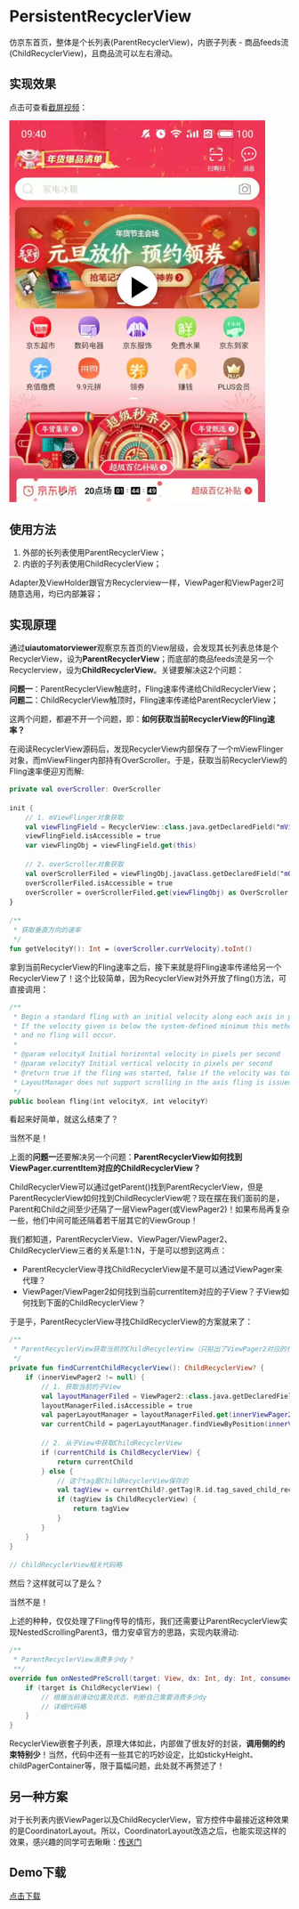 # PersistentRecyclerView

仿京东首页，整体是个长列表(ParentRecyclerView)，内嵌子列表 - 商品feeds流(ChildRecyclerView)，且商品流可以左右滑动。

## 实现效果
点击可查看[截屏视频](http://sistone.top/capture/video.html?content=PersistentRecyclerView)：

<a href="http://sistone.top/capture/video.html?content=PersistentRecyclerView">
    <img src="capturedImage.jpg" width="460"/>
</a>

## 使用方法
1. 外部的长列表使用ParentRecyclerView；
2. 内嵌的子列表使用ChildRecyclerView；

Adapter及ViewHolder跟官方Recyclerview一样，ViewPager和ViewPager2可随意选用，均已内部兼容；

## 实现原理
通过**uiautomatorviewer**观察京东首页的View层级，会发现其长列表总体是个RecyclerView，设为**ParentRecyclerView**；而底部的商品feeds流是另一个Recyclerview，设为**ChildRecyclerView**。关键要解决这2个问题：

**问题一**：ParentRecyclerView触底时，Fling速率传递给ChildRecyclerView；<br/>
**问题二**：ChildRecyclerView触顶时，Fling速率传递给ParentRecyclerView；

这两个问题，都避不开一个问题，即：**如何获取当前RecyclerView的Fling速率？**

在阅读RecyclerView源码后，发现RecyclerView内部保存了一个mViewFlinger对象，而mViewFlinger内部持有OverScroller。于是，获取当前RecyclerView的Fling速率便迎刃而解: 

```kotlin
private val overScroller: OverScroller

init {
    // 1. mViewFlinger对象获取
    val viewFlingField = RecyclerView::class.java.getDeclaredField("mViewFlinger")
    viewFlingField.isAccessible = true
    var viewFlingObj = viewFlingField.get(this)

    // 2. overScroller对象获取
    val overScrollerFiled = viewFlingObj.javaClass.getDeclaredField("mOverScroller")
    overScrollerFiled.isAccessible = true
    overScroller = overScrollerFiled.get(viewFlingObj) as OverScroller
}

/**
 * 获取垂直方向的速率
 */
fun getVelocityY(): Int = (overScroller.currVelocity).toInt()

```

拿到当前RecyclerView的Fling速率之后，接下来就是将Fling速率传递给另一个RecyclerView了！这个比较简单，因为RecyclerView对外开放了fling()方法，可直接调用：
```kotlin
/**
 * Begin a standard fling with an initial velocity along each axis in pixels per second.
 * If the velocity given is below the system-defined minimum this method will return false
 * and no fling will occur.
 *
 * @param velocityX Initial horizontal velocity in pixels per second
 * @param velocityY Initial vertical velocity in pixels per second
 * @return true if the fling was started, false if the velocity was too low to fling or
 * LayoutManager does not support scrolling in the axis fling is issued.
 */
public boolean fling(int velocityX, int velocityY)
```

看起来好简单，就这么结束了？

当然不是！

上面的**问题一**还要解决另一个问题：**ParentRecyclerView如何找到ViewPager.currentItem对应的ChildRecyclerView？**

ChildRecyclerView可以通过getParent()找到ParentRecyclerView，但是ParentRecyclerView如何找到ChildRecyclerView呢？现在摆在我们面前的是，Parent和Child之间至少还隔了一层ViewPager(或ViewPager2)！如果布局再复杂一些，他们中间可能还隔着若干层其它的ViewGroup！

我们都知道，ParentRecyclerView、ViewPager/ViewPager2、ChildRecyclerView三者的关系是1:1:N，于是可以想到这两点：

* ParentRecyclerView寻找ChildRecyclerView是不是可以通过ViewPager来代理？
* ViewPager/ViewPager2如何找到当前currentItem对应的子View？子View如何找到下面的ChildRecyclerView？

于是乎，ParentRecyclerView寻找ChildRecyclerView的方案就来了：

```kotlin
/**
 * ParentRecyclerView获取当前的ChildRecyclerView（只贴出了ViewPager2对应的代码）
 */
private fun findCurrentChildRecyclerView(): ChildRecyclerView? {
    if (innerViewPager2 != null) {
        // 1. 获取当前的子View
        val layoutManagerFiled = ViewPager2::class.java.getDeclaredField("mLayoutManager")
        layoutManagerFiled.isAccessible = true
        val pagerLayoutManager = layoutManagerFiled.get(innerViewPager2) as LinearLayoutManager
        var currentChild = pagerLayoutManager.findViewByPosition(innerViewPager2!!.currentItem)
        
        // 2. 从子View中获取ChildRecyclerView
        if (currentChild is ChildRecyclerView) {
            return currentChild
        } else {
            // 这个tag是ChildRecyclerView保存的
            val tagView = currentChild?.getTag(R.id.tag_saved_child_recycler_view)
            if (tagView is ChildRecyclerView) {
                return tagView
            }
        }
    }
}

// ChildRecyclerView相关代码略
```

然后？这样就可以了是么？

当然不是！

上述的种种，仅仅处理了Fling传导的情形，我们还需要让ParentRecyclerView实现NestedScrollingParent3，借力安卓官方的思路，实现内联滑动:

```kotlin
/**
 * ParentRecyclerView消费多少dy？
 **/
override fun onNestedPreScroll(target: View, dx: Int, dy: Int, consumed: IntArray, type: Int) {
    if (target is ChildRecyclerView) {
        // 根据当前滑动位置及状态，判断自己需要消费多少dy
        // 详细代码略
    }
}
```

RecyclerView嵌套子列表，原理大体如此，内部做了很友好的封装，**调用侧的约束特别少**！当然，代码中还有一些其它的巧妙设定，比如stickyHeight、childPagerContainer等，限于篇幅问题，此处就不再赘述了！

## 另一种方案
对于长列表内嵌ViewPager以及ChildRecyclerView，官方控件中最接近这种效果的是CoordinatorLayout。所以，CoordinatorLayout改造之后，也能实现这样的效果，感兴趣的同学可去瞅瞅：[传送门](https://github.com/xmuSistone/PersistentCoordinatorLayout)

## Demo下载
[点击下载](https://github.com/xmuSistone/PersistentRecyclerView/blob/master/PersistentRecyclerView.apk?raw=true)

